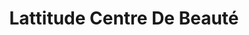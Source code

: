 ---
title: "Lattitude Centre De Beauté"
url: /sherbrooke/lattitude-centre-de-beaute/
shop: hairdresser
---